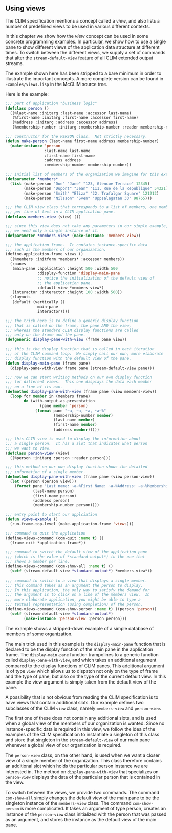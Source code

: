 ## Using views

The CLIM specification mentions a concept called a *view*, and also
lists a number of predefined views to be used in various different
contexts.

In this chapter we show how the *view* concept can be used in some
concrete programming examples. In particular, we show how to use a
single pane to show different views of the application data structure at
different times. To switch between the different views, we supply a set
of commands that alter the `stream-default-view` feature of all CLIM
extended output streams.

The example shown here has been stripped to a bare minimum in order to
illustrate the important concepts. A more complete version can be found
in `Examples/views.lisp` in the McCLIM source tree.

Here is the example:

```commonlisp
;;; part of application "business logic"
(defclass person ()
  ((%last-name :initarg :last-name :accessor last-name)
   (%first-name :initarg :first-name :accessor first-name)
   (%address :initarg :address :accessor address)
   (%membership-number :initarg :membership-number :reader membership-number)))

;;; constructor for the PERSON class.  Not strictly necessary. 
(defun make-person (last-name first-name address membership-number)
  (make-instance 'person 
                 :last-name last-name 
                 :first-name first-name
                 :address address
                 :membership-number membership-number))

;;; initial list of members of the organization we imagine for this example
(defparameter *members*
  (list (make-person "Doe" "Jane" "123, Glencoe Terrace" 12345)
        (make-person "Dupont" "Jean" "111, Rue de la Republique" 54321)
        (make-person "Smith" "Eliza" "22, Trafalgar Square" 121212)
        (make-person "Nilsson" "Sven" "Uppsalagatan 33" 98765)))

;;; the CLIM view class that corresponds to a list of members, one member
;;; per line of text in a CLIM application pane. 
(defclass members-view (view) ())

;;; since this view does not take any parameters in our simple example,
;;; we need only a single instance of it. 
(defparameter *members-view* (make-instance 'members-view))

;;; the application frame.  It contains instance-specific data
;;; such as the members of our organization. 
(define-application-frame views ()
  ((%members :initform *members* :accessor members))
  (:panes
   (main-pane :application :height 500 :width 500
              :display-function 'display-main-pane
              ;; notice the initialization of the default view of
              ;; the application pane. 
              :default-view *members-view*)
   (interactor :interactor :height 100 :width 500))
  (:layouts
   (default (vertically ()
              main-pane
              interactor))))

;;; the trick here is to define a generic display function
;;; that is called on the frame, the pane AND the view, 
;;; whereas the standard CLIM display functions are called 
;;; only on the frame and the pane.
(defgeneric display-pane-with-view (frame pane view))

;;; this is the display function that is called in each iteration
;;; of the CLIM command loop.  We simply call our own, more elaborate
;;; display function with the default view of the pane. 
(defun display-main-pane (frame pane)
  (display-pane-with-view frame pane (stream-default-view pane)))

;;; now we can start writing methods on our own display function
;;; for different views.  This one displays the data each member
;;; on a line of its own.
(defmethod display-pane-with-view (frame pane (view members-view))
  (loop for member in (members frame)
        do (with-output-as-presentation 
               (pane member 'person)
             (format pane "~a, ~a, ~a, ~a~%"
                     (membership-number member)
                     (last-name member)
                     (first-name member)
                     (address member)))))

;;; this CLIM view is used to display the information about
;;; a single person.  It has a slot that indicates what person
;;; we want to view. 
(defclass person-view (view)
  ((%person :initarg :person :reader person)))

;;; this method on our own display function shows the detailed 
;;; information of a single member. 
(defmethod display-pane-with-view (frame pane (view person-view))
  (let ((person (person view)))
    (format pane "Last name: ~a~%First Name: ~a~%Address: ~a~%Membership Number: ~a~%"
            (last-name person)
            (first-name person)
            (address person)
            (membership-number person))))

;;; entry point to start our applciation
(defun views-example ()
  (run-frame-top-level (make-application-frame 'views)))

;;; command to quit the application 
(define-views-command (com-quit :name t) ()
  (frame-exit *application-frame*))

;;; command to switch the default view of the application pane
;;; (which is the value of *standard-output*) to the one that
;;; shows a member per line. 
(define-views-command (com-show-all :name t) ()
  (setf (stream-default-view *standard-output*) *members-view*))
    
;;; command to switch to a view that displays a single member. 
;;; this command takes as an argument the person to display.  
;;; In this application, the only way to satisfy the demand for
;;; the argument is to click on a line of the members view.  In 
;;; more elaborate application, you might be able to type a
;;; textual representation (using completion) of the person. 
(define-views-command (com-show-person :name t) ((person 'person))
  (setf (stream-default-view *standard-output*)
        (make-instance 'person-view :person person)))
```

The example shows a stripped-down example of a simple database of
members of some organization.

The main trick used in this example is the `display-main-pane` function
that is declared to be the display function of the main pane in the
application frame. The `display-main-pane` function trampolines to a
generic function called `display-pane-with-view`, and which takes an
additional argument compared to the display functions of CLIM panes.
This additional argument is of type `view` which allows us to dispatch
not only on the type of frame and the type of pane, but also on the type
of the current default view. In this example the view argument is simply
taken from the default view of the pane.

A possibility that is not obvious from reading the CLIM specification is
to have views that contain additional slots. Our example defines two
subclasses of the CLIM `view` class, namely `members-view` and
`person-view`.

The first one of these does not contain any additional slots, and is
used when a global view of the members of our organization is wanted.
Since no instance-specific data is required in this view, we follow the
idea of the examples of the CLIM specification to instantiate a
singleton of this class and store that singleton in the
`stream-default-view` of our main pane whenever a global view of our
organization is required.

The `person-view` class, on the other hand, is used when we want a
closer view of a single member of the organization. This class therefore
contains an additional slot which holds the particular person instance
we are interested in. The method on `display-pane-with-view` that
specializes on `person-view` displays the data of the particular person
that is contained in the view.

To switch between the views, we provide two commands. The command
`com-show-all` simply changes the default view of the main pane to be
the singleton instance of the `members-view` class. The command
`com-show-person` is more complicated. It takes an argument of type
person, creates an instance of the `person-view` class initialized with
the person that was passed as an argument, and stores the instance as
the default view of the main pane.
